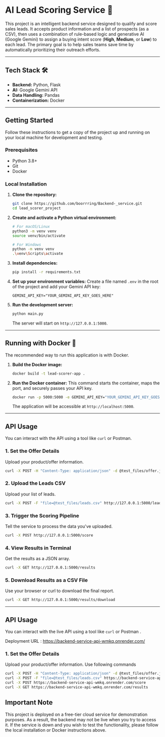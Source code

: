 # AI Lead Scoring Service 🚀

This project is an intelligent backend service designed to qualify and score sales leads. It accepts product information and a list of prospects (as a CSV), then uses a combination of rule-based logic and generative AI (Google Gemini) to assign a buying intent score (**High**, **Medium**, or **Low**) to each lead. The primary goal is to help sales teams save time by automatically prioritizing their outreach efforts.

***
## Tech Stack 🛠️

* **Backend:** Python, Flask
* **AI:** Google Gemini API
* **Data Handling:** Pandas
* **Containerization:** Docker
***
## Getting Started

Follow these instructions to get a copy of the project up and running on your local machine for development and testing.

### Prerequisites

* Python 3.8+
* Git
* Docker

### Local Installation

1.  **Clone the repository:**
    ```bash
    git clone https://github.com/boorrring/Backend-_service.git
    cd lead_scorer_project
    ```

2.  **Create and activate a Python virtual environment:**
    ```bash
    # For macOS/Linux
    python3 -m venv venv
    source venv/bin/activate

    # For Windows
    python -m venv venv
    .\venv\Scripts\activate
    ```

3.  **Install dependencies:**
    ```bash
    pip install -r requirements.txt
    ```

4.  **Set up your environment variables:**
    Create a file named `.env` in the root of the project and add your Gemini API key:
    ```
    GEMINI_API_KEY="YOUR_GEMINI_API_KEY_GOES_HERE"
    ```

5.  **Run the development server:**
    ```bash
    python main.py
    ```
    The server will start on `http://127.0.0.1:5000`.



***
## Running with Docker 🐳

The recommended way to run this application is with Docker.

1.  **Build the Docker image:**
    ```bash
    docker build -t lead-scorer-app .
    ```

2.  **Run the Docker container:**
    This command starts the container, maps the port, and securely passes your API key.
    ```bash
    docker run -p 5000:5000 -e GEMINI_API_KEY="YOUR_GEMINI_API_KEY_GOES_HERE" lead-scorer-app
    ```
    The application will be accessible at `http://localhost:5000`.

***
## API Usage

You can interact with the API using a tool like `curl` or Postman.


### 1. Set the Offer Details
Upload your product/offer information.
```bash
curl -X POST -H "Content-Type: application/json" -d @test_files/offer.json http://127.0.0.1:5000/offer
```
### 2. Upload the Leads CSV
Upload your list of leads.
```bash
curl -X POST -F "file=@test_files/leads.csv" http://127.0.0.1:5000/leads/upload
```
### 3. Trigger the Scoring Pipeline
Tell the service to process the data you've uploaded.
```bash
curl -X POST http://127.0.0.1:5000/score
```
### 4. View Results in Terminal
Get the results as a JSON array.
```bash
curl -X GET http://127.0.0.1:5000/results
```

### 5. Download Results as a CSV File
Use your browser or curl to download the final report.
```bash
curl -X GET http://127.0.0.1:5000/results/download
```


***
## API Usage

You can interact with the live API using a tool like `curl` or Postman .

Deployment URL : https://backend-service-api-wmkq.onrender.com/


### 1. Set the Offer Details
Upload your product/offer information.
Use following commands
```bash
curl -X POST -H "Content-Type: application/json" -d @test_files/offer.json https://backend-service-api-wmkq.onrender.com/offer
curl -X POST -F "file=@test_files/leads.csv" https://backend-service-api-wmkq.onrender.com/leads/upload
curl -X POST https://backend-service-api-wmkq.onrender.com/score
curl -X GET https://backend-service-api-wmkq.onrender.com/results
```
## Important Note

This project is deployed on a free-tier cloud service for demonstration purposes. As a result, the backend may not be live when you try to access it. If the service is down and you wish to test the functionality, please follow the local installation or Docker instructions above.

